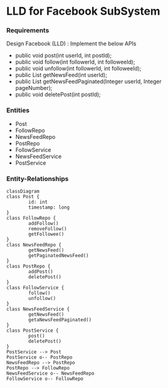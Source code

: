 # LLD for Facebook SubSystem
### Requirements 
Design Facebook (LLD) :
Implement the below APIs
* public void post(int userId, int postId);
* public void follow(int followerId, int followeeId);
* public void unfollow(int followerId, int followeeId);
* public List<Integer> getNewsFeed(int userId);
* public List<Integer> getNewsFeedPaginated(Integer userId, Integer pageNumber);
* public void deletePost(int postId);

### Entities
* Post
* FollowRepo
* NewsFeedRepo
* PostRepo
* FollowService
* NewsFeedService
* PostService

### Entity-Relationships
```mermaid
classDiagram
class Post {
        id: int
        timestamp: long
}
class FollowRepo {
        addFollow()
        removeFollow()
        getFollowee()
}
class NewsFeedRepo {
        getNewsFeed()
        getPaginatedNewsFeed()
}
class PostRepo {
        addPost()
        deletePost()
}
class FollowService {
        follow()
        unfollow()
}
class NewsFeedService {
        getNewsFeed()
        getaNewsFeedPaginated()
} 
class PostService {
        post()
        deletePost()
}
PostService --> Post
PostService o-- PostRepo
NewsFeedRepo --> PostRepo
PostRepo --> FollowRepo 
NewsFeedService o-- NewsFeedRepo
FollowService o-- FollowRepo
```